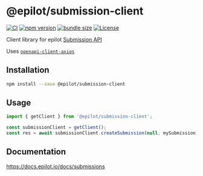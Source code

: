 # @epilot/submission-client

[![CI](https://github.com/epilot-dev/sdk-js/workflows/CI/badge.svg)](https://github.com/epilot-dev/sdk-js/actions?query=workflow%3ACI)
[![npm version](https://img.shields.io/npm/v/@epilot/submission-client.svg)](https://www.npmjs.com/package/@epilot/submission-client)
[![bundle size](https://img.shields.io/bundlephobia/minzip/@epilot/submission-client?label=gzip%20bundle)](https://bundlephobia.com/package/@epilot/submission-client)
[![License](http://img.shields.io/:license-mit-blue.svg)](https://github.com/epilot-dev/sdk-js/blob/main/LICENSE)

Client library for epilot [Submission API](https://docs.epilot.io/api/submission)

Uses [`openapi-client-axios`](https://github.com/openapistack/openapi-client-axios)

## Installation

```bash
npm install --save @epilot/submission-client
```

## Usage

```typescript
import { getClient } from '@epilot/submission-client';

const submissionClient = getClient();
const res = await submissionClient.createSubmission(null, mySubmission)
```

## Documentation

https://docs.epilot.io/docs/submissions

